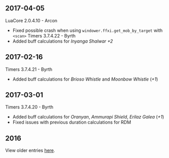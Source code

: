 2017-04-05
----------

LuaCore 2.0.4.10 - Arcon
* Fixed possible crash when using `windower.ffxi.get_mob_by_target` with `<scan>`
Timers 3.7.4.22 - Byrth
* Added buff calculations for *Inyanga Shalwar +2*

2017-02-16
----------

Timers 3.7.4.21 - Byrth
* Added buff calculations for *Brioso Whistle* and *Moonbow Whistle* (*+1*)

2017-03-01
----------

Timers 3.7.4.20 - Byrth
* Added buff calculations for *Oranyan*, *Ammurapi Shield*, *Erilaz Galea* (*+1*)
* Fixed issues with previous duration calculations for RDM

2016
----

View older entries [here](https://github.com/Windower/Issues/blob/master/ChangeLog%202016.md).
